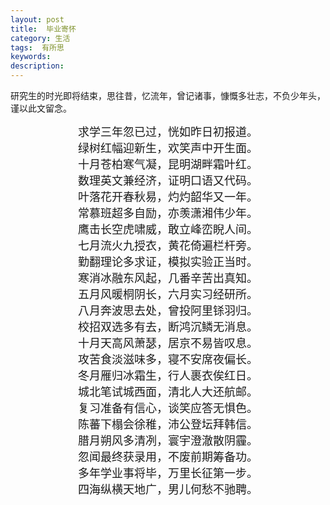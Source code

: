 ```yaml
---
layout: post
title:  毕业寄怀
category: 生活
tags:  有所思
keywords: 
description: 
---
```


研究生的时光即将结束，思往昔，忆流年，曾记诸事，慷慨多壮志，不负少年头，谨以此文留念。

<font face="KaiTi" size ="+1"><center>求学三年忽已过，恍如昨日初报道。<center>绿树红幅迎新生，欢笑声中开生面。<center>十月苍柏寒气凝，昆明湖畔霜叶红。<center>数理英文兼经济，证明口语又代码。<center>叶落花开春秋易，灼灼韶华又一年。<center>常慕班超多自励，亦羡潇湘伟少年。<center>鹰击长空虎啸威，敢立峰峦睨人间。<center>七月流火九授衣，黄花倚遍栏杆旁。<center>勤翻理论多求证，模拟实验正当时。<center>寒消冰融东风起，几番辛苦出真知。<center>五月风暖桐阴长，六月实习经研所。<center>八月奔波思去处，曾投阿里铩羽归。<center>校招双选多有去，断鸿沉鳞无消息。<center>十月天高风萧瑟，居京不易皆叹息。<center>攻苦食淡滋味多，寝不安席夜偏长。<center>冬月雁归冰霜生，行人裹衣俟红日。<center>城北笔试城西面，清北人大还航邮。<center>复习准备有信心，谈笑应答无惧色。<center>陈蕃下榻会徐稚，沛公登坛拜韩信。<center>腊月朔风多清冽，寰宇澄澈散阴霾。<center>忽闻最终获录用，不废前期筹备功。<center>多年学业事将毕，万里长征第一步。<center>四海纵横天地广，男儿何愁不驰聘。</center></font>

